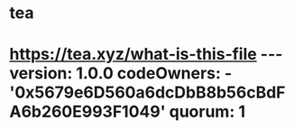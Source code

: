 # tea
# https://tea.xyz/what-is-this-file --- version: 1.0.0 codeOwners:   - '0x5679e6D560a6dcDbB8b56cBdFA6b260E993F1049' quorum: 1
